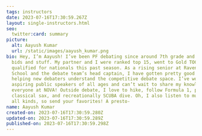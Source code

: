 ```yaml
---
tags: instructors
date: 2023-07-16T17:30:59.267Z
layout: single-instructors.html
seo:
  twitter:card: summary
picture:
  alt: Aayush Kumar
  url: /static/images/aayush_kumar.png
bio: Hey, I’m Aayush! I’ve been PF debating since around 7th grade and got a few
  bids and stuff. My partner and I were ranked top 15, went to Gold TOC, and
  qualified for nationals this past season. As a rising senior at Ravenwood High
  School and the debate team’s head captain, I have gotten pretty good at
  helping new debaters understand the competitive debate space. I’ve worked with
  aspiring public speakers of all ages and can’t wait to share my knowledge with
  everyone at NOVA! Outside debate, I love to hike, follow Formula 1, play
  classical sax, and recreationally SCUBA dive. Oh, I also listen to music of
  all kinds, so send your favorites! A presto-
name: Aayush Kumar
created-on: 2023-07-16T17:30:59.280Z
updated-on: 2023-07-16T17:30:59.289Z
published-on: 2023-07-16T17:30:59.298Z
---
```

